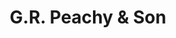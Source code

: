 ---
title: "G.R. Peachy & Son"
url: /bury-st-edmunds/g-r-peachy-and-son/
shop: funeral directors
---